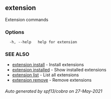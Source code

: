 ## extension

Extension commands

### Options

```
  -h, --help   help for extension
```

### SEE ALSO

* [extension install](extension_install.md)	 - Install extensions
* [extension installed](extension_installed.md)	 - Show installed extensions
* [extension list](extension_list.md)	 - List all extensions
* [extension remove](extension_remove.md)	 - Remove extensions

###### Auto generated by spf13/cobra on 27-May-2021
